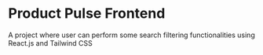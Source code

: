 # Product Pulse Frontend
A project where user can perform some search filtering functionalities using React.js and Tailwind CSS

# 
